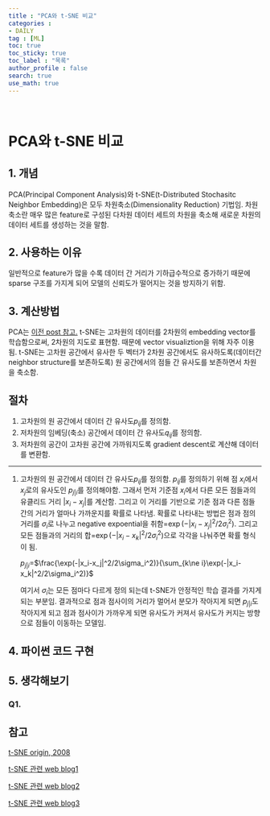 ```yaml
---
title : "PCA와 t-SNE 비교"
categories :
- DAILY
tag : [ML]
toc: true
toc_sticky: true
toc_label : "목록"
author_profile : false
search: true
use_math: true
---
```

<br/>

# PCA와 t-SNE 비교


## 1. 개념  
PCA(Principal Component Analysis)와 t-SNE(t-Distributed Stochasitc Neighbor Embedding)은 모두 차원축소(Dimensionality Reduction) 기법임. 차원축소란 매우 많은 feature로 구성된 다차원 데이터 세트의 차원을 축소해 새로운 차원의 데이터 세트를 생성하는 것을 말함. 

## 2. 사용하는 이유
일반적으로 feature가 많을 수록 데이터 간 거리가 기하급수적으로 증가하기 때문에 sparse 구조를 가지게 되어 모델의 신뢰도가 떨어지는 것을 방지하기 위함.
  
## 3. 계산방법
PCA는 [이전 post 참고.](https://yoo7477.github.io/) t-SNE는 고차원의 데이터를 2차원의 embedding vector를 학습함으로써, 2차원의 지도로 표현함. 때문에 vector visualiztion을 위해 자주 이용됨. t-SNE는 고차원 공간에서 유사한 두 벡터가 2차원 공간에서도 유사하도록(데이터간 neighbor structure를 보존하도록) 원 공간에서의 점들 간 유사도를 보존하면서 차원을 축소함.

절차
---
1) 고차원의 원 공간에서 데이터 간 유사도$p_{ij}$를 정의함.
2) 저차원의 임베딩(축소) 공간에서 데이터 간 유사도$q_{ij}$를 정의함.
3) 저차원의 공간이 고차원 공간에 가까워지도록 gradient descent로 계산해 데이터를 변환함.
---
1) 고차원의 원 공간에서 데이터 간 유사도$p_{ij}$를 정의함.
   $p_{ij}$를 정의하기 위해 점 $x_i$에서 $x_j$로의 유사도인 $p_{j|i}$를 정의해야함. 그래서 먼저 기준점 $x_i$에서 다른 모든 점들과의 유클리드 거리 $|x_i-x_j|$를 계산함. 그리고 이 거리를 기반으로 기준 점과 다른 점들 간의 거리가 얼마나 가까운지를 확률로 나타냄. 확률로 나타내는 방법은 점과 점의 거리를 $\sigma_i$로 나누고 negative expoential을 취함=$\exp(-|x_i-x_j|^2/2\sigma_i^2)$. 그리고 모든 점들과의 거리의 합=$\exp(-|x_i-x_k|^2/2\sigma_i^2)$으로 각각을 나눠주면 확률 형식이 됨. 

   $p_{j|i}$=$\frac{\exp(-|x_i-x_j|^2/2\sigma_i^2)}{\sum_{k\ne i}\exp(-|x_i-x_k|^2/2\sigma_i^2)}$


   여기서 $\sigma_i$는 모든 점마다 다르게 정의 되는데 t-SNE가 안정적인 학습 결과를 가지게 되는 부분임. 결과적으로 점과 점사이의 거리가 멀어서 분모가 작아지게 되면 $p_{j|i}$도 작아지게 되고 점과 점사이가 가까우게 되면 유사도가 커져서 유사도가 커지는 방향으로 점들이 이동하는 모델임. 






## 4. 파이썬 코드 구현

## 5. 생각해보기
### Q1. 

## 참고
[t-SNE origin, 2008](https://www.jmlr.org/papers/volume9/vandermaaten08a/vandermaaten08a.pdf)  

[t-SNE 관련 web blog1](https://lovit.github.io/nlp/representation/2018/09/28/tsne/)

[t-SNE 관련 web blog2](https://3months.tistory.com/571)

[t-SNE 관련 web blog3](https://aaweg-i.medium.com/pca-vs-t-sne-dimensionality-reduction-techniques-fdd7908973a4)


